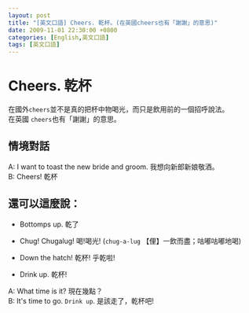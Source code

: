 ```yaml
---
layout: post
title: "[英文口語] Cheers. 乾杯。(在英國cheers也有「謝謝」的意思)"
date: 2009-11-01 22:30:00 +0800
categories: [English,英文口語]
tags: [英文口語]
---
```



# Cheers. 乾杯

在國外`cheers`並不是真的把杯中物喝光，而只是飲用前的一個招呼說法。      
在英國 `cheers`也有「謝謝」的意思。

## 情境對話

A: I want to toast the new bride and groom. 我想向新郎新娘敬酒。        
B: Cheers! 乾杯


## 還可以這麼說：

- Bottomps up. 乾了
- Chug! Chugalug! 喝!喝光! (`chug-a-lug` 【俚】一飲而盡；咕嘟咕嘟地喝)
- Down the hatch! 乾杯! 乎乾啦!

- Drink up. 乾杯! 

A: What time is it? 現在幾點？      
B: It's time to go. `Drink up`. 是該走了，乾杯吧!

